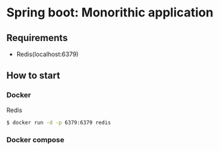 # Spring boot: Monorithic application

## Requirements

* Redis(localhost:6379)

## How to start

### Docker

Redis

```bash
$ docker run -d -p 6379:6379 redis
```

### Docker compose
